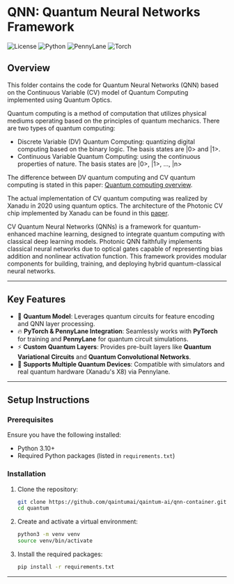# QNN: Quantum Neural Networks Framework
![License](https://img.shields.io/badge/license-MIT-blue.svg)
![Python](https://img.shields.io/badge/python-%3E=3.8-blue)
![PennyLane](https://img.shields.io/badge/PennyLane-0.29.1-green)
![Torch](https://img.shields.io/badge/PyTorch-2.2.2-red)

## **Overview**
This folder contains the code for Quantum Neural Networks (QNN) based on the Continuous Variable (CV) model of Quantum Computing implemented using Quantum Optics.

Quantum computing is a method of computation that utilizes physical mediums operating based on the principles of quantum mechanics. There are two types of quantum computing:
* Discrete Variable (DV) Quantum Computing: quantizing digital computing based on the binary logic. The basis states are |0> and |1>.
* Continuous Variable Quantum Computing: using the continuous properties of nature. The basis states are |0>, |1>, ..., |n>

The difference between DV quantum computing and CV quantum computing is stated in this paper: [Quantum computing overview](https://arxiv.org/pdf/2206.07246).

The actual implementation of CV quantum computing was realized by Xanadu in 2020 using quantum optics. The architecture of the Photonic CV chip implemented by Xanadu can be found in this [paper](https://arxiv.org/abs/2103.02109).

CV Quantum Neural Networks (QNNs) is a framework for quantum-enhanced machine learning, designed to integrate quantum computing with classical deep learning models. Photonic QNN faithfully implements classical neural networks due to optical gates capable of representing bias addition and nonlinear activation function. This framework provides modular components for building, training, and deploying hybrid quantum-classical neural networks.

---

## **Key Features**
- 🧠 **Quantum Model**: Leverages quantum circuits for feature encoding and QNN layer processing.
- 🔥 **PyTorch & PennyLane Integration**: Seamlessly works with **PyTorch** for training and **PennyLane** for quantum circuit simulations.
- ⚡ **Custom Quantum Layers**: Provides pre-built layers like **Quantum Variational Circuits** and **Quantum Convolutional Networks**.
- 📡 **Supports Multiple Quantum Devices**: Compatible with simulators and real quantum hardware (Xanadu's X8) via Pennylane.

---

## Setup Instructions

### **Prerequisites**

Ensure you have the following installed:

- Python 3.10+
- Required Python packages (listed in `requirements.txt`)


### **Installation**

1. Clone the repository:
    ```bash
    git clone https://github.com/qaintumai/qaintum-ai/qnn-container.git
    cd quantum
    ```
2. Create and activate a virtual environment:
    ```bash
    python3 -m venv venv
    source venv/bin/activate
    ```
3. Install the required packages:
    ```bash
    pip install -r requirements.txt
    ```

---